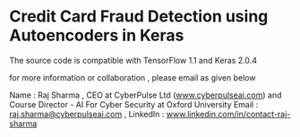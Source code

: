 # Credit Card Fraud Detection using Autoencoders in Keras

The source code is compatible with TensorFlow 1.1 and Keras 2.0.4

for more information or collaboration , please email  as given below

Name : Raj Sharma , CEO at CyberPulse Ltd (www.cyberpulseai.com) and Course Director - AI For Cyber Security at Oxford University 
Email : raj.sharma@cyberpulseai.com  , LinkedIn : www.linkedin.com/in/contact-raj-sharma 
 

